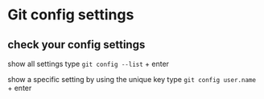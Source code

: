 # Git config settings

## check your config settings

show all settings
type `git config --list` + enter

show a specific setting by using the unique key
type `git config user.name` + enter